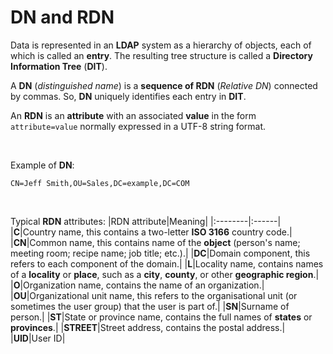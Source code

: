 # DN and RDN
Data is represented in an **LDAP** system as a hierarchy of objects, each of which is called an **entry**. The resulting tree structure is called a **Directory Information Tree** (**DIT**).<br>

A **DN** (*distinguished name*) is a **sequence of RDN** (*Relative DN*) connected by commas. So, **DN** uniquely identifies each entry in **DIT**.<br>

An **RDN** is an **attribute** with an associated **value** in the form `attribute=value` normally expressed in a UTF-8 string format.<br>

<br>

Example of **DN**:
```
CN=Jeff Smith,OU=Sales,DC=example,DC=COM
```

<br>

Typical **RDN** attributes:
|RDN attribute|Meaning|
|:--------|:------|
|**C**|Country name, this contains a two-letter **ISO 3166** country code.|
|**CN**|Common name, this contains name of the **object** (person's name; meeting room; recipe name; job title; etc.).|
|**DC**|Domain component, this refers to each component of the domain.|
|**L**|Locality name, contains names of a **locality** or **place**, such as a **city**, **county**, or other **geographic region**.|
|**O**|Organization name, contains the name of an organization.|
|**OU**|Organizational unit name, this refers to the organisational unit (or sometimes the user group) that the user is part of.|
|**SN**|Surname of person.|
|**ST**|State or province name, contains the full names of **states** or **provinces**.|
|**STREET**|Street address, contains the postal address.|
|**UID**|User ID|
